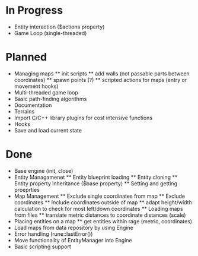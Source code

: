 # In Progress
* Entity interaction ($actions property)
* Game Loop (single-threaded)

# Planned
* Managing maps
** init scripts
** add walls (not passable parts between coordinates)
** spawn points (?)
** scripted actions for maps (entry or movement hooks)
* Multi-threaded game loop
* Basic path-finding algorithms
* Documentation
* Terrains
* Import C/C++ library plugins for cost intensive functions
* Hooks
* Save and load current state

# Done
* Base engine (init, close)
* Entity Managamenet
** Entity blueprint loading
** Entity cloning
** Entity property inheritance ($base property)
** Setting and getting proeprties
* Map Management
** Exclude single coordinates from map
** Exclude coordinates
** Include coordinates outside of map
** adapt height/width calculation to check for most left/down coordinates
** Loading maps from files
** translate metric distances to coordinate distances (scale)
* Placing entities on a map
** get entities within rage (metric, coordinates)
* Load maps from data repository by using Engine
* Error handling (rune::lastError())
* Move functionality of EntityManager into Engine
* Basic scripting support
